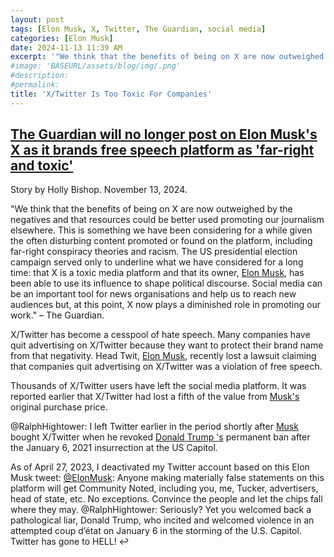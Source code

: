 ```yaml
---
layout: post
tags: [Elon Musk, X, Twitter, The Guardian, social media]
categories: [Elon Musk]
date: 2024-11-13 11:39 AM
excerpt: '"We think that the benefits of being on X are now outweighed by the negatives and that resources could be better used promoting our journalism elsewhere. This is something we have been considering for a while given the often disturbing content promoted or found on the platform, including far-right conspiracy theories and racism. The US presidential election campaign served only to underline what we have considered for a long time: that X is a toxic media platform and that its owner, Elon Musk, has been able to use its influence to shape political discourse. Social media can be an important tool for news organisations and help us to reach new audiences but, at this point, X now plays a diminished role in promoting our work." – The Guardian.'
#image: 'BASEURL/assets/blog/img/.png'
#description:
#permalink:
title: 'X/Twitter Is Too Toxic For Companies'
---
```



## [The Guardian will no longer post on Elon Musk's X as it brands free speech platform as 'far-right and toxic'](https://www.gbnews.com/news/guardian-stop-posting-elon-musk-x-twitter-branding-free-speech-platform-far-right-toxic)

Story by Holly Bishop. November 13, 2024.

"We think that the benefits of being on X are now outweighed by the negatives and that resources could be better used promoting our journalism elsewhere. This is something we have been considering for a while given the often disturbing content promoted or found on the platform, including far-right conspiracy theories and racism. The US presidential election campaign served only to underline what we have considered for a long time: that X is a toxic media platform and that its owner, [Elon Musk](https://x.com/elonmusk), has been able to use its influence to shape political discourse. Social media can be an important tool for news organisations and help us to reach new audiences but, at this point, X now plays a diminished role in promoting our work." – The Guardian. 

X/Twitter has become a cesspool of hate speech. Many companies have quit advertising on X/Twitter because they want to protect their brand name from that negativity. Head Twit, [Elon Musk](https://x.com/elonmusk), recently lost a lawsuit claiming that companies quit advertising on X/Twitter was a violation of free speech.

Thousands of X/Twitter users have left the social media platform. It was reported earlier that X/Twitter had lost a fifth of the value from [Musk's](https://x.com/elonmusk) original purchase price. 

@RalphHightower: I left Twitter earlier in the period shortly after [Musk](https://x.com/elonmusk) bought X/Twitter when he revoked [Donald Trump 's](https://x.com/realdonaldtrump) permanent ban after the January 6, 2021 insurrection at the US Capitol. 

As of April 27, 2023, I deactivated my Twitter account based on this Elon Musk tweet:
[@ElonMusk](https://x.com/elonmusk): Anyone making materially false statements on this platform will get Community Noted, including you, me, Tucker, advertisers, head of state, etc. No exceptions.
Convince the people and let the chips fall where they may.
@RalphHightower: Seriously? Yet you welcomed back a pathological liar, Donald Trump, who incited and welcomed violence in an attempted coup d’état on January 6 in the storming of the U.S. Capitol. Twitter has gone to HELL! ↩

